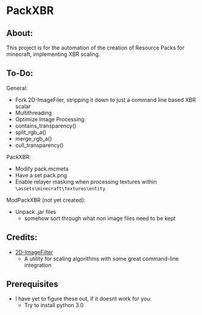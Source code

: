 PackXBR
===========================
About:
-------------
This project is for the automation of the creation of Resource Packs for minecraft, implementing XBR scaling.

To-Do:
-------------
General:
* Fork 2D-ImageFiler, stripping it down to just a command line based XBR scalar
* Multithreading
* Optimize Image Processing:
 * contains_transparency()
 * split_rgb_a()
 * merge_rgb_a()
 * cull_transparency()

PackXBR:
* Modify pack.mcmeta
* Have a set pack.png
* Enable relayer masking when processing textures within `\assets\minecraft\textures\entity`

ModPackXBR (not yet created):
* Unpack .jar files
  * somehow sort through what non image files need to be kept

Credits:
-------------
* [2D-ImageFilter](https://github.com/Hawkynt/2dimagefilter)
  * A utility for scaling algorithms with some great command-line integration

Prerequisites
-------------
* I have yet to figure these out, if it doesnt work for you:
  * Try to install python 3.0
